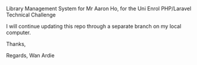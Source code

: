 Library Management System for Mr Aaron Ho, for the Uni Enrol PHP/Laravel Technical Challenge

I will continue updating this repo through a separate branch on my local computer.

Thanks,

Regards,
Wan Ardie
